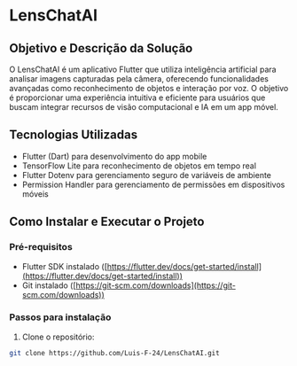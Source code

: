 # LensChatAI

## Objetivo e Descrição da Solução
O LensChatAI é um aplicativo Flutter que utiliza inteligência artificial para analisar imagens capturadas pela câmera, oferecendo funcionalidades avançadas como reconhecimento de objetos e interação por voz. O objetivo é proporcionar uma experiência intuitiva e eficiente para usuários que buscam integrar recursos de visão computacional e IA em um app móvel.

## Tecnologias Utilizadas
- Flutter (Dart) para desenvolvimento do app mobile
- TensorFlow Lite para reconhecimento de objetos em tempo real
- Flutter Dotenv para gerenciamento seguro de variáveis de ambiente
- Permission Handler para gerenciamento de permissões em dispositivos móveis

## Como Instalar e Executar o Projeto

### Pré-requisitos
- Flutter SDK instalado ([https://flutter.dev/docs/get-started/install](https://flutter.dev/docs/get-started/install))
- Git instalado ([https://git-scm.com/downloads](https://git-scm.com/downloads))

### Passos para instalação

1. Clone o repositório:
```bash
git clone https://github.com/Luis-F-24/LensChatAI.git
